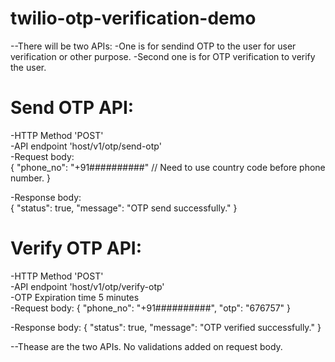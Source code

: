 # twilio-otp-verification-demo

--There will be two APIs:
  -One is for sendind OTP to the user for user verification or other purpose.
  -Second one is for OTP verification to verify the user.

# Send OTP API:
  -HTTP Method 'POST' <br/>
  -API endpoint 'host/v1/otp/send-otp' <br/>
  -Request body:      
    {
      "phone_no": "+91##########" // Need to use country code before phone number.
    }

  -Response body:     
    {
      "status": true,
      "message": "OTP send successfully."
    }

# Verify OTP API:
  -HTTP Method 'POST' <br/>
  -API endpoint 'host/v1/otp/verify-otp' <br/>
  -OTP Expiration time 5 minutes <br/>
  -Request body: 
    {
      "phone_no": "+91##########",
      "otp": "676757"
    }

  -Response body: 
    {
      "status": true,
      "message": "OTP verified successfully."
    }

--Thease are the two APIs. No validations added on request body.
